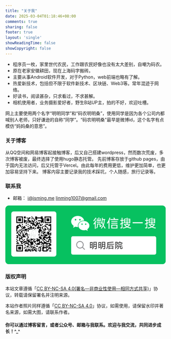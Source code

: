 ```yaml
---
title: "关于我"
date: 2025-03-04T01:18:46+08:00
comments: true
sharing: false
footer: true
layout: 'single'
showReadingTime: false
showCopyright: false
---
```





+   程序员一枚，家里世代农民，工作跟农民好像也没有太大差别，自嘲为码农。
+   原在老家安徽耕田，现在上海码字搬砖。
+   主要从事Android软件开发，对于Python，web前端也略有了解。
+	热爱新技术，包括但不限于软件新技术、区块链、Web3等。常年混迹于网络。  
+   好读书，阅读甚杂，只求看过，不求甚解。
+	相机使用者，业务摄影爱好者，野生B站UP主，拍的不好，欢迎吐槽。

网上主要使用两个名字“明明同学”和“码农明明桑”，使用同学是因为各个公司内都喊别人老师，只好谦逊的自称“同学”。“码农明明桑”最早是微博id，这个名字有点模仿“妈妈桑的意思”。


### 关于博客

从QQ空间和网易博客起接触博客，后又自己搭建wordpress，然而数次荒废，多次博客被废，最终选择了使用hugo静态托管。
先前博客存放于github pages，由于国内无法访问，后又托管于Vercel。由此每年的费用更低，维护更加简单，也更加容易坚持下来。
博客内容主要记录我的技术踩坑，个人随感，旅行记录等。

### 联系我

+ 邮箱： [i@isming.me](mailto:i@isming.me)   [linming1007@gmail.com](mailto:linming1007@gmail.com)

![](/images/wechat-qrcode.png)

### 版权声明
本站文章遵循「[CC BY-NC-SA 4.0(署名—非商业性使用—相同方式共享)](https://creativecommons.org/licenses/by-nc-sa/4.0/deed.zh-hans)」协议，转载请保留署名并注明来源。

本站作者照片同样遵循「[CC BY-NC-SA 4.0](https://creativecommons.org/licenses/by-nc-sa/4.0/deed.zh-hans)」协议，如需使用，请保留水印并著名来源，如需大图，请联系作者。
	

#### 你可以通过博客留言，或者公众号、邮箱与我联系。欢迎与我交流，共同进步成长！\^_\^
